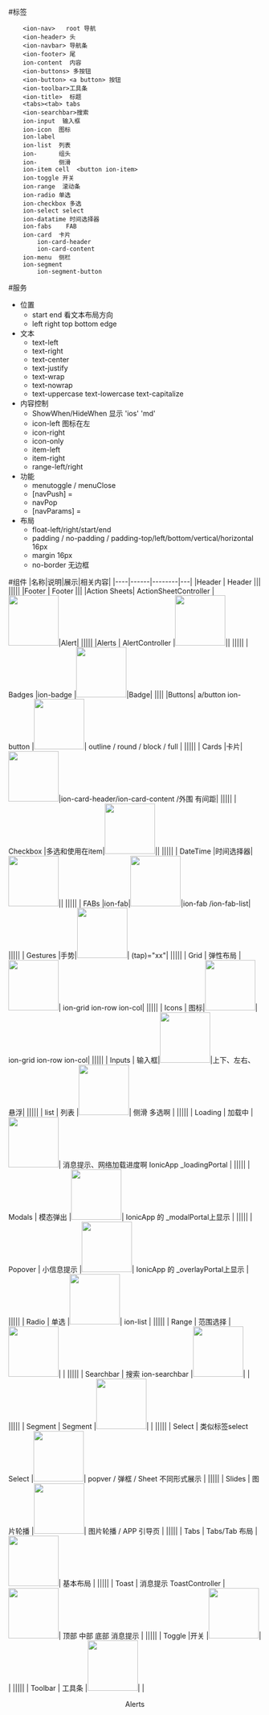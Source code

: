 #标签
```
	<ion-nav>   root 导航
	<ion-header> 头
	<ion-navbar> 导航条
	<ion-footer> 尾
	ion-content  内容
	<ion-buttons> 多按钮
	<ion-button> <a button> 按钮
	<ion-toolbar>工具条
	<ion-title>  标题
	<tabs><tab> tabs
	<ion-searchbar>搜索
	ion-input  输入框
	ion-icon  图标
	ion-label 
	ion-list  列表 
	ion-      组头
	ion-      侧滑
	ion-item cell  <button ion-item>
	ion-toggle 开关
	ion-range  滚动条
	ion-radio 单选
	ion-checkbox 多选
	ion-select select
	ion-datatime 时间选择器
	ion-fabs    FAB
	ion-card  卡片
		ion-card-header
		ion-card-content
	ion-menu  侧栏
	ion-segment
		ion-segment-button
```
#服务

* 位置
	* start end    看文本布局方向
	* left right top bottom edge
* 文本
	* text-left 
	* text-right
	* text-center 
	* text-justify 
	* text-wrap
	* text-nowrap
	* text-uppercase text-lowercase text-capitalize
* 内容控制
	*  ShowWhen/HideWhen 显示 'ios' 'md'
	*  icon-left  图标在左
	*  icon-right
	*  icon-only
	*  item-left
	*  item-right
	*  range-left/right
* 功能
	*  menutoggle  / menuClose
	*  [navPush] =
	*  navPop
	*  [navParams] =
* 布局
	* float-left/right/start/end
	* padding / no-padding / padding-top/left/bottom/vertical/horizontal  16px
	* margin  16px
	* no-border 无边框


#组件
|名称|说明|展示|相关内容|
|----|------|--------|---|
|Header | Header |||
|||||
|Footer | Footer |||
|Action Sheets| ActionSheetController |<img src="./images/sheet.PNG" class="img_zs">|Alert|
|||||
|Alerts | AlertController |<img src="./images/alert.PNG" class="img_zs">||
|||||
| Badges |ion-badge |<img src="./images/Badges.PNG" class="img_zs">|Badge|
||||
|Buttons| a/button ion-button |<img src="./images/Buttons.PNG" class="img_zs">| outline / round / block / full |
|||||
| Cards |卡片|<img src="./images/Card.PNG" class="img_zs">|ion-card-header/ion-card-content /外围 有间距|
|||||
| Checkbox |多选和使用在item|<img src="./images/check.PNG" class="img_zs">||
|||||
| DateTime |时间选择器|<img src="./images/datePicker.PNG" class="img_zs">||
|||||
| FABs |ion-fab|<img src="./images/fabs.PNG" class="img_zs">|ion-fab /ion-fab-list|
|||||
| Gestures |手势|<img src="./images/genuts.PNG" class="img_zs">| (tap)="xx"|
|||||
| Grid |  弹性布局 |<img src="./images/col.PNG" class="img_zs">| ion-grid ion-row ion-col|
|||||
| Icons |  图标|<img src="./images/col.PNG" class="img_zs">| ion-grid ion-row ion-col|
|||||
| Inputs |  输入框|<img src="./images/inputs.PNG" class="img_zs">|上下、左右、悬浮|
|||||
| list |  列表 |<img src="./images/list.PNG" class="img_zs">| 侧滑 多选啊  |
|||||
| Loading |  加载中 |<img src="./images/loading.PNG" class="img_zs">| 消息提示、网络加载进度啊 IonicApp  _loadingPortal |
|||||
| Modals |  模态弹出 |<img src="./images/modal.PNG" class="img_zs">| IonicApp 的 _modalPortal上显示 |
|||||
| Popover | 小信息提示  |<img src="./images/popver.PNG" class="img_zs">| IonicApp 的 _overlayPortal上显示 |
|||||
| Radio | 单选  |<img src="./images/radio.PNG" class="img_zs">| ion-list |
|||||
| Range | 范围选择  |<img src="./images/range.PNG" class="img_zs">|  |
|||||
| Searchbar |  搜索 ion-searchbar  |<img src="./images/seach.PNG" class="img_zs">|  |
|||||
| Segment |  Segment  |<img src="./images/seg.PNG" class="img_zs">|  |
|||||
| Select |  类似标签select Select  |<img src="./images/select.PNG" class="img_zs">| popver / 弹框 / Sheet 不同形式展示 |
|||||
| Slides | 图片轮播 |<img src="./images/slides.PNG" class="img_zs">| 图片轮播 / APP 引导页  |
|||||
| Tabs | Tabs/Tab 布局 |<img src="./images/tabs.PNG" class="img_zs">| 基本布局  |
|||||
| Toast | 消息提示 ToastController |<img src="./images/Toast.PNG" class="img_zs">| 顶部  中部 底部 消息提示  |
|||||
| Toggle |开关 |<img src="./images/swicth.PNG" class="img_zs">|  |
|||||
| Toolbar | 工具条 |<img src="./images/" class="img_zs">|  |

<div class='text_zs'> Alerts </div>

<style>
	.text_zs{
		text-align:center
	}
	.img_zs{
		width:100px
	}
</style>
